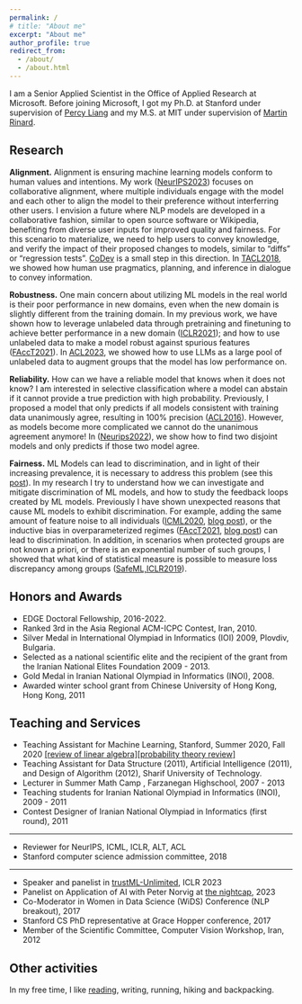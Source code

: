 ```yaml
---
permalink: /
# title: "About me"
excerpt: "About me"
author_profile: true
redirect_from: 
  - /about/
  - /about.html
---
```


I am a Senior Applied Scientist in the Office of Applied Research at Microsoft. Before joining Microsoft, I got my Ph.D. at Stanford under supervision of [Percy Liang](https://cs.stanford.edu/~pliang/) and my M.S. at MIT under supervision of [Martin Rinard](https://people.csail.mit.edu/rinard/).

## <a name="research"></a>Research

**Alignment.**
Alignment is ensuring machine learning models conform to human values and intentions.
My work ([NeurIPS2023](https://arxiv.org/pdf/2305.12219.pdf)) focuses on collaborative alignment, where multiple individuals engage with the model and each other to align the model to their preference without interferring other users.
I envision a future where NLP models are developed in a collaborative fashion, similar to open source software or Wikipedia, benefiting from diverse user inputs for improved quality and fairness. 
For this scenario to materialize, we need to help users to convey knowledge, and verify the impact of their proposed changes to models, similar to “diffs” or “regression tests”. 
[CoDev](https://arxiv.org/pdf/2305.12219.pdf) is a small step in this direction.
In [TACL2018](https://arxiv.org/pdf/1805.11774.pdf), we showed how human use pragmatics, planning, and inference in dialogue to convey information. 


**Robustness.** One main concern about utilizing ML models in the real world is their poor performance in new domains, even when the new domain is slightly different from the training domain. 
In my previous work, we have shown how to leverage unlabeled data through pretraining and finetuning to achieve better performance in a new domain ([ICLR2021](https://arxiv.org/pdf/2012.04550v3.pdf "ICLR2021")); and how to use unlabeled data to make a model robust against spurious features ([FAccT2021](https://arxiv.org/pdf/2012.04104v1.pdf "FAccT2021")).
In [ACL2023](https://arxiv.org/pdf/2305.17804.pdf), we showed how to use LLMs as a large pool of unlabeled data to augment groups that the model has low performance on.

**Reliability.** How can we have a reliable model that knows when it does not know? I am interested in selective classification where a model can abstain if it cannot provide a true prediction with high probability. 
Previously, I proposed a model that only predicts if all models consistent with training data unanimously agree, resulting in 100% precision ([ACL2016](https://arxiv.org/pdf/1606.06368.pdf "ACL2016")).
However, as models become more complicated we cannot do the unanimous agreement anymore! In ([Neurips2022](https://arxiv.org/pdf/2210.00055.pdf)), we show how to find two disjoint models and only predicts if those two model agree. 


**Fairness.** ML Models can lead to discrimination, and in light of their increasing prevalence, it is necessary to address this problem (see this [post](https://fereshte-khani.github.io/dml.html)). In my research I try to understand how we can investigate and mitigate discrimination of ML models, and how to study the feedback loops created by ML models. 
Previously I have shown unexpected reasons that cause ML models to exhibit discrimination. For example, adding the same amount of feature noise to all individuals ([ICML2020](https://arxiv.org/pdf/1911.09876.pdf "ICML2020"), [blog post](https://ai.stanford.edu/blog/Bluepeoplevs.Neycity/ "blog post")), or the inductive bias in overparameterized regimes ([FAccT2021](https://arxiv.org/pdf/2012.04104v1.pdf "FAccT2021"), [blog post](https://ai.stanford.edu/blog/removing-spuriousfeature/ "blog post")) can lead to discrimination. In addition, in scenarios when protected groups are not known a priori, or there is an exponential number of such groups, I showed that what kind of statistical measure is possible to measure loss discrepancy among groups ([SafeML,ICLR2019](https://arxiv.org/pdf/1906.03518.pdf)).

## <a name="honors"></a>Honors and Awards

- EDGE Doctoral Fellowship, 2016-2022.
- Ranked 3rd in the Asia Regional ACM-ICPC Contest, Iran, 2010.
- Silver Medal in International Olympiad in Informatics (IOI) 2009, Plovdiv, Bulgaria.
- Selected as a national scientific elite and the recipient of the grant from the Iranian National Elites Foundation 2009 - 2013.
- Gold Medal in Iranian National Olympiad in Informatics (INOI), 2008.
- Awarded winter school grant from Chinese University of Hong Kong, Hong Kong, 2011

## <a name="teaching_services"></a>Teaching and Services

- Teaching Assistant for Machine Learning, Stanford, Summer 2020, Fall 2020 [[review of linear algebra]](https://cs229.stanford.edu/livenotes2020spring/linearalgebra-slides.pdf)[[probability theory review]](https://cs229.stanford.edu/section/cs229_spring2020_prob_review_slides.pdf)
- Teaching Assistant for Data Structure (2011), Artificial Intelligence (2011), and Design of Algorithm (2012), Sharif University of Technology.
- Lecturer in Summer Math Camp , Farzanegan Highschool, 2007 - 2013
- Teaching students for Iranian National Olympiad in Informatics (INOI), 2009 - 2011
- Contest Designer of Iranian National Olympiad in Informatics (first round), 2011

---

- Reviewer for NeurIPS, ICML, ICLR, ALT, ACL
- Stanford computer science admission committee, 2018

---

- Speaker and panelist in [trustML-Unlimited](https://sites.google.com/view/trustml-unlimited/home), ICLR 2023
- Panelist on Application of AI with Peter Norvig at [the nightcap](https://www.thenightcap.com/), 2023
- Co-Moderator in Women in Data Science (WiDS) Conference (NLP breakout), 2017
- Stanford CS PhD representative at Grace Hopper conference, 2017
- Member of the Scientific Committee, Computer Vision Workshop, Iran, 2012


## Other activities

In my free time, I like [reading](https://www.goodreads.com/user/show/38546723-fereshte-khani), writing, running, hiking and backpacking. 